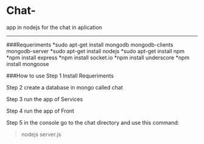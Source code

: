 # Chat-
app in nodejs for the chat in aplication

______________________
###Requeriments
    *sudo apt-get install mongodb mongodb-clients mongodb-server
    *sudo apt-get install nodejs
    *sudo apt-get install npm
    *npm install express
    *npm install socket.io
    *npm install underscore
    *npm install mongoose

###How to use 
Step 1
Install Requeriments 

Step 2
create a database in mongo called chat

Step 3
run the app of Services 

Step 4 
run the app of Front

Step 5
in the console go to the chat directory and use this command:
   > nodejs server.js

